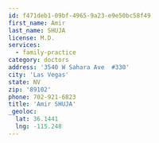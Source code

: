 ```yaml
---
id: f471deb1-09bf-4965-9a23-e9e50bc58f49
first_name: Amir
last_name: SHUJA
license: M.D.
services:
  - family-practice
category: doctors
address: '3540 W Sahara Ave  #330'
city: 'Las Vegas'
state: NV
zip: '89102'
phone: 702-921-6823
title: 'Amir SHUJA'
_geoloc:
  lat: 36.1441
  lng: -115.248
---
```

